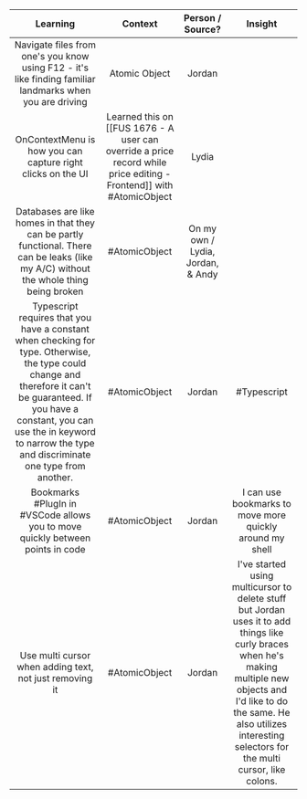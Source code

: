 | Learning		| Context		| Person / Source?				| Insight 			|
| :----------: | :----------: | :----------: | :----------: |
| Navigate files from one's you know using F12 - it's like finding familiar landmarks when you are driving | Atomic Object | Jordan | |
| OnContextMenu is how you can capture right clicks on the UI | Learned this on [[FUS 1676 - A user can override a price record while price editing - Frontend]] with #AtomicObject  | Lydia | |
| Databases are like homes in that they can be partly functional. There can be leaks (like my A/C) without the whole thing being broken | #AtomicObject | On my own / Lydia, Jordan, & Andy | |
| Typescript requires that you have a constant when checking for type. Otherwise, the type could change and therefore it can't be guaranteed. If you have a constant, you can use the in keyword to narrow the type and discriminate one type from another.  | #AtomicObject  | Jordan | #Typescript |
| Bookmarks #PlugIn  in #VSCode allows you to move quickly between points in code | #AtomicObject  | Jordan | I can use bookmarks to move more quickly around my shell |
| Use multi cursor when adding text, not just removing it | #AtomicObject | Jordan | I've started using multicursor to delete stuff but Jordan uses it to add things like curly braces when he's making multiple new objects and I'd like to do the same. He also utilizes interesting selectors for the multi cursor, like colons. |